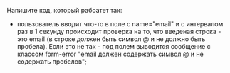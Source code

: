 Напишите код, который рабоатет так:

- пользователь вводит что-то в поле с name="email" и с интервалом раз в 1 секунду
  происходит проверка на то, что введеная строка - это email (в строке должен быть символ @ и не должно быть пробела). Если это не так - под полем выводится сообщение с классом form-error "email должен содержать символ @ и не содержать пробелов";
